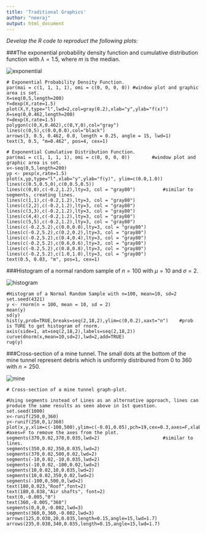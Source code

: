 ```yaml
---
title: 'Traditional Graphics'
author: "neeraj"
output: html_document
---
```


*Develop the R code to reproduct the following plots:*

###The exponential probability density function and cumulative distribution function with $\lambda = 1.5$, where $m$ is the median.

![exponential](exponential.png)

```{r}
# Exponential Probability Density Function.
par(mai = c(1, 1, 1, 1), omi = c(0, 0, 0, 0)) #window plot and graphic area is set.
X=seq(0,5,length=200)
Y=dexp(X,rate=1.5)
plot(X,Y,type="l",lwd=2,col=gray(0.2),xlab="y",ylab="f(x)")
X=seq(0,0.462,length=200)
Y=dexp(X,rate=1.5)
polygon(c(0,X,0.462),c(0,Y,0),col="gray")
lines(c(0,5),c(0.0,0.0),col="black")
arrows(3, 0.5, 0.462, 0.0, length = 0.25, angle = 15, lwd=1)
text(3, 0.5, "m=0.462", pos=4, cex=1)

# Exponential Cumulative Distribution Function.
par(mai = c(1, 1, 1, 1), omi = c(0, 0, 0, 0))        #window plot and graphic area is set.
x<-seq(0,5,length=200)
yp <- pexp(x,rate=1.5)
plot(x,yp,type="l",xlab="y",ylab="f(y)", ylim=c(0.0,1.0))
lines(c(0.5,0.5,0),c(0,0.5,0.5))
lines(c(0,0),c(-0.2,1.2),lty=3, col = "gray80")          #similar to segments, creating lines.
lines(c(1,1),c(-0.2,1.2),lty=3, col = "gray80")
lines(c(2,2),c(-0.2,1.2),lty=3, col = "gray80")
lines(c(3,3),c(-0.2,1.2),lty=3, col = "gray80")
lines(c(4,4),c(-0.2,1.2),lty=3, col = "gray80")
lines(c(5,5),c(-0.2,1.2),lty=3, col = "gray80")
lines(c(-0.2,5.2),c(0.0,0.0),lty=3, col = "gray80")
lines(c(-0.2,5.2),c(0.2,0.2),lty=3, col = "gray80")
lines(c(-0.2,5.2),c(0.4,0.4),lty=3, col = "gray80")
lines(c(-0.2,5.2),c(0.6,0.6),lty=3, col = "gray80")
lines(c(-0.2,5.2),c(0.8,0.8),lty=3, col = "gray80")
lines(c(-0.2,5.2),c(1.0,1.0),lty=3, col = "gray80")
text(0.5, 0.03, "m", pos=1, cex=1)
```

###Histogram of a normal random sample of $n = 100$ with $\mu = 10$ and $\sigma = 2$.

![histogram](histogram.png)

```{r}
#Histogram of a Normal Random Sample with n=100, mean=10, sd=2
set.seed(4321)
y <- rnorm(n = 100, mean = 10, sd = 2)
mean(y)
sd(y)
hist(y,prob=TRUE,breaks=seq(2,18,2),ylim=c(0,0.2),xaxt="n")    #prob is TURE to get histogram of rnorm.
axis(side=1, at=seq(2,18,2),labels=seq(2,18,2))
curve(dnorm(x,mean=10,sd=2),lwd=2,add=TRUE)
rug(y) 
```

###Cross-section of a mine tunnel. The small dots at the bottom of the mine tunnel represent debris which is uniformly distribured from 0 to 360 with $n = 250$.

![mine](mine.png)

```{r}
# Cross-section of a mine tunnel graph-plot. 

#Using segments instead of Lines as an alternative approach, lines can produce the same results as seen above in 1st question.
set.seed(1000)
x<-runif(250,0,360)
y<-runif(250,0,1/360)
plot(x,y,xlim=c(-100,500),ylim=c(-0.01,0.05),pch=19,cex=0.3,axes=F,xlab="",ylab="")  #axes=F to remove the axes from the plot.
segments(370,0.02,370,0.035,lwd=2)                       #similar to lines.
segments(350,0.02,350,0.035,lwd=2)
segments(370,0.02,500,0.02,lwd=2)
segments(-10,0.02,-10,0.035,lwd=2)
segments(-10,0.02,-100,0.02,lwd=2)
segments(10,0.02,10,0.035,lwd=2)
segments(10,0.02,350,0.02,lwd=2)
segments(-100,0,500,0,lwd=2)
text(180,0.023,"Roof",font=2)           
text(180,0.038,"Air shafts", font=2)
text(0,-0.005,"0")
text(360,-0.005,"360")
segments(0,0,0,-0.002,lwd=3)
segments(360,0,360,-0.002,lwd=3)
arrows(125,0.038,20,0.035,length=0.15,angle=15,lwd=1.7)
arrows(235,0.038,340,0.035,length=0.15,angle=15,lwd=1.7)
```

